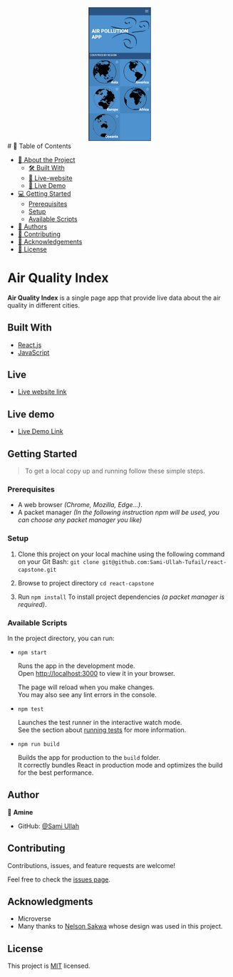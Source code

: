 <div align="center">

  <img src="src/Assets/Images/Screenshot 2023-10-25 at 10.34.46 PM.png" alt="demo" width="140"  height="auto" />
  <br/>

</div>
# 📗 Table of Contents

- [📖 About the Project](#air-quality-index )
  - [🛠 Built With](#built-with)
  - [🚀 Live-website](#live)
  - [🚀 Live Demo](#live-demo)
- [💻 Getting Started](#getting-started)
  - [Prerequisites](#prerequisites)
  - [Setup](#setup)
  - [Available Scripts](#available-scripts)
- [👥 Authors](#author)
- [🤝 Contributing](#contributing)
- [🙏 Acknowledgements](#acknowledgments)
- [📝 License](#license)


# Air Quality Index 


**Air Quality Index** is a single page app that provide live data about the air quality in different cities.

## Built With

<ul>
  <li><a href="https://reactjs.org/">React.js</a></li>
  <li><a href="https://www.ecma-international.org/">JavaScript</a></li>
</ul>

## Live

- [Live website link](https://airqualityindexbysami.netlify.app/)

## Live demo

- [Live Demo Link](https://www.loom.com/share/b58d6d23535642718dced253606ea01b?sid=cd8a0c52-61da-4a9c-b8f6-7b775d3ac02e)



## Getting Started 

> To get a local copy up and running follow these simple steps.

### Prerequisites

  - A web browser _(Chrome, Mozilla, Edge...)_.
  - A packet manager _(In the following instruction npm will be used, you can choose any packet manager you like)_

### Setup

1. Clone this project on your local machine using the following command on your Git Bash: `git clone git@github.com:Sami-Ullah-Tufail/react-capstone.git`

2. Browse to project directory `cd react-capstone`
   
3. Run `npm install` To install project dependencies _(a packet manager is required)_.


### Available Scripts

In the project directory, you can run:

- `npm start`

  Runs the app in the development mode.\
Open [http://localhost:3000](http://localhost:3000) to view it in your browser.

  The page will reload when you make changes.\
You may also see any lint errors in the console.

- `npm test`

  Launches the test runner in the interactive watch mode.\
See the section about [running tests](https://facebook.github.io/create-react-app/docs/running-tests) for more information.

- `npm run build`

  Builds the app for production to the `build` folder.\
It correctly bundles React in production mode and optimizes the build for the best performance.

## Author

👤 **Amine**

- GitHub: [@Sami Ullah](https://github.com/Sami-Ullah-Tufail)


## Contributing 

Contributions, issues, and feature requests are welcome!

Feel free to check the [issues page](../../issues/).


## Acknowledgments 

- Microverse 
- Many thanks to  [Nelson Sakwa](https://www.behance.net/sakwadesignstudio) whose design was used in this project.

## License 

This project is [MIT](./LICENSE) licensed.